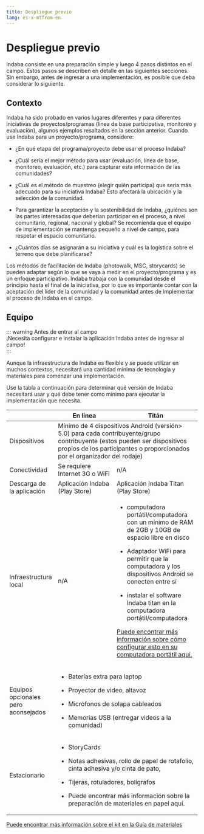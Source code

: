 ```yaml
---
title: Despliegue previo
lang: es-x-mtfrom-en
---
```

<ReadTime/> 

<h1> Despliegue previo </h1> 

<Leader> 

 Indaba consiste en una preparación simple y luego 4 pasos distintos en el campo. Estos pasos se describen en detalle en las siguientes secciones. Sin embargo, antes de ingresar a una implementación, es posible que deba considerar lo siguiente.  

</Leader> 

<h2> Contexto </h2> 

 Indaba ha sido probado en varios lugares diferentes y para diferentes iniciativas de proyectos/programas (línea de base participativa, monitoreo y evaluación), algunos ejemplos resaltados en la sección anterior. Cuando use Indaba para un proyecto/programa, considere:  

<ul><li> ¿En qué etapa del programa/proyecto debe usar el proceso Indaba? </li></ul> 
<ul><li> ¿Cuál sería el mejor método para usar (evaluación, línea de base, monitoreo, evaluación, etc.) para capturar esta información de las comunidades? </li></ul> 
<ul><li> ¿Cuál es el método de muestreo (elegir quién participa) que sería más adecuado para su iniciativa Indaba? Esto afectará la ubicación y la selección de la comunidad. </li></ul> 
<ul><li> Para garantizar la aceptación y la sostenibilidad de Indaba, ¿quiénes son las partes interesadas que deberían participar en el proceso, a nivel comunitario, regional, nacional y global? Se recomienda que el equipo de implementación se mantenga pequeño a nivel de campo, para respetar el espacio comunitario. </li></ul> 
<ul><li> ¿Cuántos días se asignarán a su iniciativa y cuál es la logística sobre el terreno que debe planificarse? </li></ul> 

 Los métodos de facilitación de Indaba (photowalk, MSC, storycards) se pueden adaptar según lo que se vaya a medir en el proyecto/programa y es un enfoque participativo. Indaba trabaja con la comunidad desde el principio hasta el final de la iniciativa, por lo que es importante contar con la aceptación del líder de la comunidad y la comunidad antes de implementar el proceso de Indaba en el campo.  

<h2> Equipo </h2> 

::: warning Antes de entrar al campo  
 ¡Necesita configurar e instalar la aplicación Indaba antes de ingresar al campo!  
:::  

 Aunque la infraestructura de Indaba es flexible y se puede utilizar en muchos contextos, necesitará una cantidad mínima de tecnología y materiales para comenzar una implementación.  

 Use la tabla a continuación para determinar qué versión de Indaba necesitará usar y qué debe tener como mínimo para ejecutar la implementación que necesita.  

<table> 
<thead> 
<tr> 
<th></th> 
<th width="50%"> En línea </th> 
<th width="50%"> Titán </th> 
</tr> 
</thead> 

<tbody> 
<tr> 
<td> Dispositivos </td> 
<td colspan="2"> 
 Mínimo de 4 dispositivos Android (versión&gt; 5.0) para cada contribuyente/grupo contribuyente (estos pueden ser dispositivos propios de los participantes o proporcionados por el organizador del rodaje)  
</td> 
</tr> 
<tr> 
<td> Conectividad </td> 
<td> Se requiere Internet 3G o WiFi </td> 
<td> n/A </td> 
</tr> 
<tr> 
<td> Descarga de la aplicación </td> 
<td> Aplicación Indaba (Play Store) </td> 
<td> Aplicación Indaba Titan (Play Store) </td> 
</tr> 
<tr> 
<td> Infraestructura local </td> 
<td> n/A </td> 
<td> 

<ul><li> computadora portátil/computadora con un mínimo de RAM de 2GB y 10GB de espacio libre en disco </li></ul> 
<ul><li> Adaptador WiFi para permitir que la computadora y los dispositivos Android se conecten entre sí </li></ul> 
<ul><li> instalar el software Indaba titan en la computadora portátil/computadora </li></ul> 

 <a href="/es/quickstart/titan/">Puede encontrar más información sobre cómo configurar esto en su computadora portátil aquí.</a>  

</td> 
</tr> 
<tr> 
<td> Equipos opcionales pero aconsejados </td> 
<td colspan="2"> 

<ul><li> Baterías extra para laptop </li></ul> 
<ul><li> Proyector de video, altavoz </li></ul> 
<ul><li> Micrófonos de solapa cableados </li></ul> 
<ul><li> Memorias USB (entregar videos a la comunidad) </li></ul> 

</td> 
</tr> 
<tr> 
<td> Estacionario </td> 
<td colspan="2"> 

<ul><li> StoryCards </li></ul> 
<ul><li> Notas adhesivas, rollo de papel de rotafolio, cinta adhesiva y/o cinta de pato, </li></ul> 
<ul><li> Tijeras, rotuladores, bolígrafos </li></ul> 
<ul><li> Puede encontrar más información sobre la preparación de materiales en papel aquí. </li></ul> 

</td> 
</tr> 
</tbody> 

</table> 

 <a href="/es/materials">Puede encontrar más información sobre el kit en la Guía de materiales</a>  
